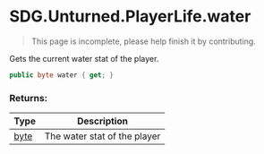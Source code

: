 # SDG.Unturned.PlayerLife.water

> This page is incomplete, please help finish it by contributing.

Gets the current water stat of the player.

```csharp
public byte water { get; }
```

### Returns:

Type | Description
------------ | -------------
[byte](https://docs.microsoft.com/en-us/dotnet/api/system.byte?view=netframework-3.5) | The water stat of the player